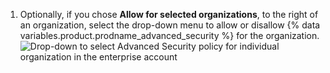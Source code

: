 1. Optionally, if you chose **Allow for selected organizations**, to the right of an organization, select the drop-down menu to allow or disallow {% data variables.product.prodname_advanced_security %} for the organization.
   ![Drop-down to select Advanced Security policy for individual organization in the enterprise account](/assets/images/help/enterprises/select-advanced-security-individual-organization-policy.png)
